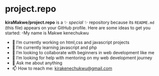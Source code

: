 # project.repo
 
**kiraMakwe/project.repo** is a ✨ _special_ ✨ repository because its `README.md` (this file) appears on your GitHub profile.
Here are some ideas to get you started:
-My name is Makwe kenechukwu
- 🔭 I’m currently working on html,css and javascript projects
- 🌱 I’m currently learning javascript and php
- 👯 I’m looking to collaborate with beginners in web development like me
- 🤔 I’m looking for help with mentoring on my web development journey
- 💬 Ask me about anything
- 📫 How to reach me: kirakenechukwu@gmail.com

